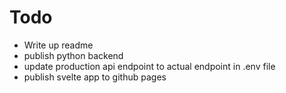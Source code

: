 # Todo
- Write up readme
- publish python backend
- update production api endpoint to actual endpoint in .env file
- publish svelte app to github pages